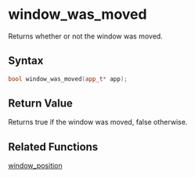 
# window_was_moved

Returns whether or not the window was moved.

## Syntax

```cpp
bool window_was_moved(app_t* app);
```

## Return Value

Returns true if the window was moved, false otherwise.

## Related Functions

[window_position](https://github.com/RandyGaul/cute_framework/blob/master/docs/window/window_position.md)  
